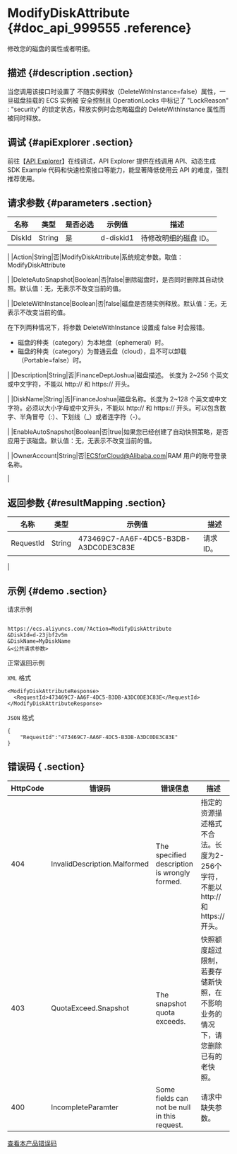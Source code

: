 # ModifyDiskAttribute {#doc_api_999555 .reference}

修改您的磁盘的属性或者明细。

## 描述 {#description .section}

当您调用该接口时设置了 不随实例释放（DeleteWithInstance=false）属性，一旦磁盘挂载的 ECS 实例被 安全控制且 OperationLocks 中标记了 "LockReason" : "security" 的锁定状态，释放实例时会忽略磁盘的 DeleteWithInstance 属性而被同时释放。

## 调试 {#apiExplorer .section}

前往【[API Explorer](https://api.aliyun.com/#product=Ecs&api=ModifyDiskAttribute)】在线调试，API Explorer 提供在线调用 API、动态生成 SDK Example 代码和快速检索接口等能力，能显著降低使用云 API 的难度，强烈推荐使用。

## 请求参数 {#parameters .section}

|名称|类型|是否必选|示例值|描述|
|--|--|----|---|--|
|DiskId|String|是|d-diskid1|待修改明细的磁盘 ID。

 |
|Action|String|否|ModifyDiskAttribute|系统规定参数。取值：ModifyDiskAttribute

 |
|DeleteAutoSnapshot|Boolean|否|false|删除磁盘时，是否同时删除其自动快照。默认值：无，无表示不改变当前的值。

 |
|DeleteWithInstance|Boolean|否|false|磁盘是否随实例释放。默认值：无，无表示不改变当前的值。

 在下列两种情况下，将参数 DeleteWithInstance 设置成 false 时会报错。

 -   磁盘的种类（category）为本地盘（ephemeral）时。
-   磁盘的种类（category）为普通云盘（cloud），且不可以卸载（Portable=false）时。

 |
|Description|String|否|FinanceDeptJoshua|磁盘描述。 长度为 2~256 个英文或中文字符，不能以 http:// 和 https:// 开头。

 |
|DiskName|String|否|FinanceJoshua|磁盘名称。长度为 2~128 个英文或中文字符。必须以大小字母或中文开头，不能以 http:// 和 https:// 开头。可以包含数字、半角冒号（:）、下划线（\_）或者连字符（-）。

 |
|EnableAutoSnapshot|Boolean|否|true|如果您已经创建了自动快照策略，是否应用于该磁盘。默认值：无，无表示不改变当前的值。

 |
|OwnerAccount|String|否|ECSforCloud@Alibaba.com|RAM 用户的账号登录名称。

 |

## 返回参数 {#resultMapping .section}

|名称|类型|示例值|描述|
|--|--|---|--|
|RequestId|String|473469C7-AA6F-4DC5-B3DB-A3DC0DE3C83E|请求 ID。

 |

## 示例 {#demo .section}

请求示例

``` {#request_demo}

https://ecs.aliyuncs.com/?Action=ModifyDiskAttribute
&DiskId=d-23jbf2v5m
&DiskName=MyDiskName
&<公共请求参数>

```

正常返回示例

`XML` 格式

``` {#xml_return_success_demo}
<ModifyDiskAttributeResponse>
  <RequestId>473469C7-AA6F-4DC5-B3DB-A3DC0DE3C83E</RequestId>
</ModifyDiskAttributeResponse>

```

`JSON` 格式

``` {#json_return_success_demo}
{
	"RequestId":"473469C7-AA6F-4DC5-B3DB-A3DC0DE3C83E"
}
```

## 错误码 { .section}

|HttpCode|错误码|错误信息|描述|
|--------|---|----|--|
|404|InvalidDescription.Malformed|The specified description is wrongly formed.|指定的资源描述格式不合法。长度为2-256个字符，不能以 http:// 和 https:// 开头。|
|403|QuotaExceed.Snapshot|The snapshot quota exceeds.|快照额度超过限制，若要存储新快照，在不影响业务的情况下，请您删除已有的老快照。|
|400|IncompleteParamter|Some fields can not be null in this request.|请求中缺失参数。|

[查看本产品错误码](https://error-center.aliyun.com/status/product/Ecs)

